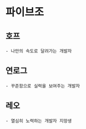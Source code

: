 
# 파이브조 

## 호프
    - 나만의 속도로 달려가는 개발자
## 연로그
    - 꾸준함으로 실력을 보여주는 개발자 
## 레오
    - 열심히 노력하는 개발자 지망생

